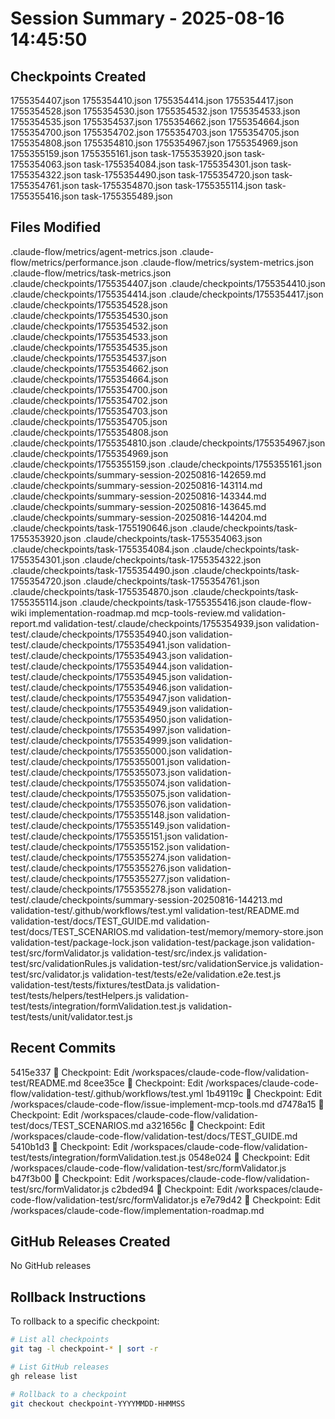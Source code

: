 # Session Summary - 2025-08-16 14:45:50

## Checkpoints Created
1755354407.json
1755354410.json
1755354414.json
1755354417.json
1755354528.json
1755354530.json
1755354532.json
1755354533.json
1755354535.json
1755354537.json
1755354662.json
1755354664.json
1755354700.json
1755354702.json
1755354703.json
1755354705.json
1755354808.json
1755354810.json
1755354967.json
1755354969.json
1755355159.json
1755355161.json
task-1755353920.json
task-1755354063.json
task-1755354084.json
task-1755354301.json
task-1755354322.json
task-1755354490.json
task-1755354720.json
task-1755354761.json
task-1755354870.json
task-1755355114.json
task-1755355416.json
task-1755355489.json

## Files Modified
.claude-flow/metrics/agent-metrics.json
.claude-flow/metrics/performance.json
.claude-flow/metrics/system-metrics.json
.claude-flow/metrics/task-metrics.json
.claude/checkpoints/1755354407.json
.claude/checkpoints/1755354410.json
.claude/checkpoints/1755354414.json
.claude/checkpoints/1755354417.json
.claude/checkpoints/1755354528.json
.claude/checkpoints/1755354530.json
.claude/checkpoints/1755354532.json
.claude/checkpoints/1755354533.json
.claude/checkpoints/1755354535.json
.claude/checkpoints/1755354537.json
.claude/checkpoints/1755354662.json
.claude/checkpoints/1755354664.json
.claude/checkpoints/1755354700.json
.claude/checkpoints/1755354702.json
.claude/checkpoints/1755354703.json
.claude/checkpoints/1755354705.json
.claude/checkpoints/1755354808.json
.claude/checkpoints/1755354810.json
.claude/checkpoints/1755354967.json
.claude/checkpoints/1755354969.json
.claude/checkpoints/1755355159.json
.claude/checkpoints/1755355161.json
.claude/checkpoints/summary-session-20250816-142659.md
.claude/checkpoints/summary-session-20250816-143114.md
.claude/checkpoints/summary-session-20250816-143344.md
.claude/checkpoints/summary-session-20250816-143645.md
.claude/checkpoints/summary-session-20250816-144204.md
.claude/checkpoints/task-1755190646.json
.claude/checkpoints/task-1755353920.json
.claude/checkpoints/task-1755354063.json
.claude/checkpoints/task-1755354084.json
.claude/checkpoints/task-1755354301.json
.claude/checkpoints/task-1755354322.json
.claude/checkpoints/task-1755354490.json
.claude/checkpoints/task-1755354720.json
.claude/checkpoints/task-1755354761.json
.claude/checkpoints/task-1755354870.json
.claude/checkpoints/task-1755355114.json
.claude/checkpoints/task-1755355416.json
claude-flow-wiki
implementation-roadmap.md
mcp-tools-review.md
validation-report.md
validation-test/.claude/checkpoints/1755354939.json
validation-test/.claude/checkpoints/1755354940.json
validation-test/.claude/checkpoints/1755354941.json
validation-test/.claude/checkpoints/1755354943.json
validation-test/.claude/checkpoints/1755354944.json
validation-test/.claude/checkpoints/1755354945.json
validation-test/.claude/checkpoints/1755354946.json
validation-test/.claude/checkpoints/1755354947.json
validation-test/.claude/checkpoints/1755354949.json
validation-test/.claude/checkpoints/1755354950.json
validation-test/.claude/checkpoints/1755354997.json
validation-test/.claude/checkpoints/1755354999.json
validation-test/.claude/checkpoints/1755355000.json
validation-test/.claude/checkpoints/1755355001.json
validation-test/.claude/checkpoints/1755355073.json
validation-test/.claude/checkpoints/1755355074.json
validation-test/.claude/checkpoints/1755355075.json
validation-test/.claude/checkpoints/1755355076.json
validation-test/.claude/checkpoints/1755355148.json
validation-test/.claude/checkpoints/1755355149.json
validation-test/.claude/checkpoints/1755355151.json
validation-test/.claude/checkpoints/1755355152.json
validation-test/.claude/checkpoints/1755355274.json
validation-test/.claude/checkpoints/1755355276.json
validation-test/.claude/checkpoints/1755355277.json
validation-test/.claude/checkpoints/1755355278.json
validation-test/.claude/checkpoints/summary-session-20250816-144213.md
validation-test/.github/workflows/test.yml
validation-test/README.md
validation-test/docs/TEST_GUIDE.md
validation-test/docs/TEST_SCENARIOS.md
validation-test/memory/memory-store.json
validation-test/package-lock.json
validation-test/package.json
validation-test/src/formValidator.js
validation-test/src/index.js
validation-test/src/validationRules.js
validation-test/src/validationService.js
validation-test/src/validator.js
validation-test/tests/e2e/validation.e2e.test.js
validation-test/tests/fixtures/testData.js
validation-test/tests/helpers/testHelpers.js
validation-test/tests/integration/formValidation.test.js
validation-test/tests/unit/validator.test.js

## Recent Commits
5415e337 🔖 Checkpoint: Edit /workspaces/claude-code-flow/validation-test/README.md
8cee35ce 🔖 Checkpoint: Edit /workspaces/claude-code-flow/validation-test/.github/workflows/test.yml
1b49119c 🔖 Checkpoint: Edit /workspaces/claude-code-flow/issue-implement-mcp-tools.md
d7478a15 🔖 Checkpoint: Edit /workspaces/claude-code-flow/validation-test/docs/TEST_SCENARIOS.md
a321656c 🔖 Checkpoint: Edit /workspaces/claude-code-flow/validation-test/docs/TEST_GUIDE.md
5410b1d3 🔖 Checkpoint: Edit /workspaces/claude-code-flow/validation-test/tests/integration/formValidation.test.js
0548e024 🔖 Checkpoint: Edit /workspaces/claude-code-flow/validation-test/src/formValidator.js
b47f3b00 🔖 Checkpoint: Edit /workspaces/claude-code-flow/validation-test/src/formValidator.js
c2bded94 🔖 Checkpoint: Edit /workspaces/claude-code-flow/validation-test/src/formValidator.js
e7e79d42 🔖 Checkpoint: Edit /workspaces/claude-code-flow/implementation-roadmap.md

## GitHub Releases Created
No GitHub releases

## Rollback Instructions
To rollback to a specific checkpoint:
```bash
# List all checkpoints
git tag -l checkpoint-* | sort -r

# List GitHub releases
gh release list

# Rollback to a checkpoint
git checkout checkpoint-YYYYMMDD-HHMMSS
```
